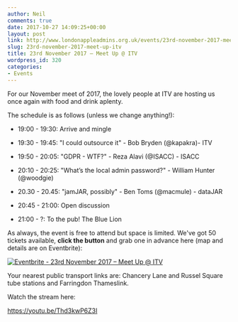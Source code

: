 ```yaml
---
author: Neil
comments: true
date: 2017-10-27 14:09:25+00:00
layout: post
link: http://www.londonappleadmins.org.uk/events/23rd-november-2017-meet-up-itv/
slug: 23rd-november-2017-meet-up-itv
title: 23rd November 2017 – Meet Up @ ITV
wordpress_id: 320
categories:
- Events
---
```


For our November meet of 2017, the lovely people at ITV are hosting us once again with food and drink aplenty.

The schedule is as follows (unless we change anything!):



 	
  * 19:00 - 19:30: Arrive and mingle

 	
  * 19:30 - 19:45: "I could outsource it" - Bob Bryden (@kapakra)- ITV

 	
  * 19:50 - 20:05: "GDPR - WTF?" - Reza Alavi (@ISACC) - ISACC

 	
  * 20:10 - 20:25: "What’s the local admin password?" - William Hunter (@woodgie)

 	
  * 20.30 - 20.45: "jamJAR, possibly" - Ben Toms (@macmule) - dataJAR

 	
  * 20:45 - 21:00: Open discussion

 	
  * 21:00 - ?: To the pub! The Blue Lion


As always, the event is free to attend but space is limited. We've got 50 tickets available, **click the button** and grab one in advance here (map and details are on Eventbrite):

[![Eventbrite - 23rd November 2017 – Meet Up @ ITV](https://www.eventbrite.com/custombutton?eid=39292147872)](https://www.eventbrite.com/e/23rd-november-2017-meet-up-itv-tickets-39292147872?ref=ebtn)

Your nearest public transport links are: Chancery Lane and Russel Square tube stations and Farringdon Thameslink.

Watch the stream here:

https://youtu.be/Thd3kwP6Z3I


